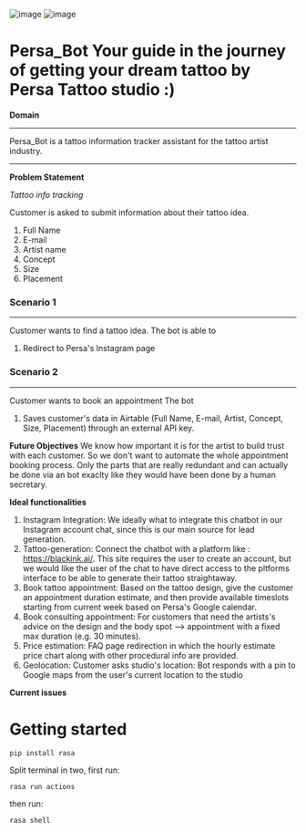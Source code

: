 ![image](https://github.com/Kleo-Karap/My_chatbot/assets/117507917/1d894c6c-5005-49e6-b913-0ad212eaf853)
![image](https://github.com/Kleo-Karap/My_chatbot/assets/117507917/0978bd05-0ebc-4808-a0a9-9c6bf2f5ab41)


# Persa_Bot Your guide in the journey of getting your dream tattoo by Persa Tattoo studio :)
**Domain**
***
Persa_Bot is a tattoo information tracker assistant for the tattoo artist industry.
***

**Problem Statement**

*Tattoo info tracking*
<p> Customer is asked to submit information about their tattoo idea. 

   1. Full Name
   2. E-mail
   3. Artist name
   5. Concept
   6. Size
   7. Placement 

### Scenario 1
***
Customer wants to find a tattoo idea.
The bot  is able to 
1) Redirect to Persa's Instagram page

### Scenario 2
***
Customer wants to book an appointment
The bot 
1) Saves customer's data in Airtable (Full Name, E-mail, Artist, Concept, Size, Placement) through an external API key.

   
**Future Objectives**
We know how important it is for the artist to build trust with each customer. 
So we don't want to automate the whole appointment booking process. Only the parts that are really redundant and can actually be done via an bot exaclty like they would have been done by a human secretary.

**Ideal functionalities**
1. Instagram Integration: We ideally what to integrate this chatbot in our Instagram account chat, since this is our main source for lead generation.
2. Tattoo-generation: Connect the chatbot with a platform like : https://blackink.ai/. This site requires the user to create an account, but we would like the user of the chat to have direct access to the pltforms interface to be able to generate their tattoo straightaway.
3. Book tattoo appointment: Based on the tattoo design, give the customer an appointment duration estimate, and then provide available timeslots starting from current week based on Persa's Google calendar.
4. Book consulting appointment: For customers that need the artists's advice on the design and the body spot --> appointment with a fixed max duration (e.g. 30 minutes).
5. Price estimation: FAQ page redirection in which the hourly estimate price chart along with other procedural info are provided.
6. Geolocation: Customer asks studio's location: Bot responds with a pin to Google maps from the user's current location to the studio


**Current issues** 

# Getting started
```
pip install rasa
```
Split terminal in two, first run:

```
rasa run actions
```

then run:
```
rasa shell
```



